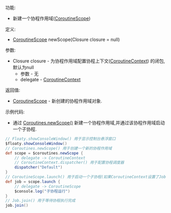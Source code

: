 功能:

+ 新建一个协程作用域([CoroutineScope](/APi/Coroutines/CoroutineScope/README.md))

定义:

+ [CoroutineScope](/APi/Coroutines/CoroutineScope/README.md) newScope(Closure closure = null)

参数:

+ Closure closure - 为协程作用域配置协程上下文([CoroutineContext](/APi/Coroutines/CoroutineContext/README.md))
  的闭包,默认为null
    + 参数 - 无
    + delegate - [CoroutineContext](/APi/Coroutines/CoroutineContext/README.md)

返回值:

+ [CoroutineScope](/APi/Coroutines/CoroutineScope/README.md) - 新创建的协程作用域对象.

示例代码:

+ 通过 [Coroutines.newScope()](/APi/Coroutines/Coroutines/README.md?id=newScope)
  新建一个协程作用域,并通过该协程作用域启动一个子协程.

```groovy
// Floaty.showConsoleWindow() 用于显示控制台悬浮窗口
$floaty.showConsoleWindow()
// Coroutines.newScope() 用于创建一个新的协程作用域
def scope = $coroutines.newScope {
    // delegate -> CoroutineContext
    // CoroutineContext.dispatcher() 用于配置协程调度器
    dispatcher("Default")
}
// CoroutineScope.launch() 用于启动一个子协程(如果CoroutineContext设置了Job参数,那么就是启动一个新协程,与启动它的协程没有父子关系)
def job = scope.launch {
    // delegate -> CoroutineScope
    $console.log("子协程运行")
}
// Job.join() 用于等待协程执行完成
job.join()
```